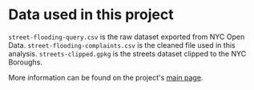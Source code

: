 # Data used in this project

`street-flooding-query.csv` is the raw dataset exported from NYC Open Data. `street-flooding-complaints.csv` is the cleaned file used in this analysis. `streets-clipped.gpkg` is the streets dataset clipped to the NYC Boroughs.

More information can be found on the project's [main page](https://github.com/mebauer/nyc-311-street-flooding#Data).
